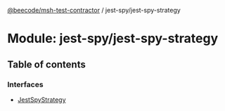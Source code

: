 [@beecode/msh-test-contractor](../README.md) / jest-spy/jest-spy-strategy

# Module: jest-spy/jest-spy-strategy

## Table of contents

### Interfaces

- [JestSpyStrategy](../interfaces/jest_spy_jest_spy_strategy.JestSpyStrategy.md)
